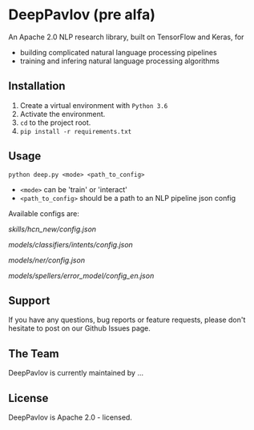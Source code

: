 # DeepPavlov (pre alfa)
An Apache 2.0 NLP research library, built on TensorFlow and Keras, for 
 * building complicated natural language processing pipelines
 * training and infering natural language processing algorithms

## Installation
1. Create a virtual environment with `Python 3.6`
2. Activate the environment.
3. `cd` to the project root.
4. `pip install -r requirements.txt`

## Usage
```
python deep.py <mode> <path_to_config>
```
* `<mode>` can be 'train' or 'interact'
* `<path_to_config>` should be a path to an NLP pipeline json config

Available configs are:

*skills/hcn_new/config.json*

*models/classifiers/intents/config.json*

*models/ner/config.json*

*models/spellers/error_model/config_en.json*

## Support

If you have any questions, bug reports or feature requests, please don't hesitate to post on our Github Issues page.

## The Team

DeepPavlov is currently maintained by ...

## License

DeepPavlov is Apache 2.0 - licensed.
